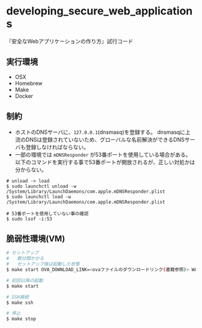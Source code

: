 # developing_secure_web_applications

『安全なWebアプリケーションの作り方』試行コード

## 実行環境

- OSX
- Homebrew
- Make
- Docker

## 制約

- ホストのDNSサーバに、`127.0.0.1`(dnsmasq)を登録する。
  dnsmasqに上流のDNSは登録されていないため、グローバルな名前解決ができるDNSサーバも登録しなければならない。
- 一部の環境では `mDNSResponder` が53番ポートを使用している場合がある。
  以下のコマンドを実行する事で53番ポートが開放されるが、正しい対処かは分からない。

```
# unload -> load
$ sudo launchctl unload -w /System/Library/LaunchDaemons/com.apple.mDNSResponder.plist
$ sudo launchctl load -w /System/Library/LaunchDaemons/com.apple.mDNSResponder.plist

# 53番ポートを使用していない事の確認
$ sudo lsof -i:53
```

## 脆弱性環境(VM)

```bash
# セットアップ
#   数分間かかる
#   セットアップ後は起動した状態
$ make start OVA_DOWNLOAD_LINK=<ovaファイルのダウンロードリンク(書籍参照)> WASBOOK_PASSWORD=<VMのパスワード(書籍参照)>

# 初回以降の起動
$ make start

# SSH接続
$ make ssh

# 停止
$ make stop
```
